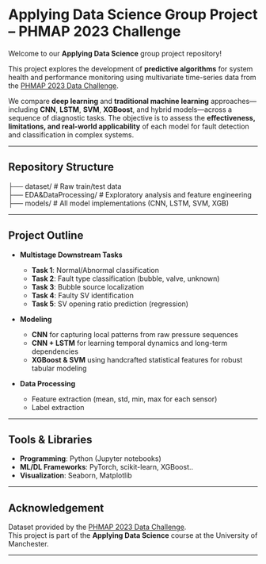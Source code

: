 # Applying Data Science Group Project – PHMAP 2023 Challenge

Welcome to our **Applying Data Science** group project repository!

This project explores the development of **predictive algorithms** for system health and performance monitoring using multivariate time-series data from the [PHMAP 2023 Data Challenge](https://data.phmsociety.org/phmap-2023-data-challenge/).

We compare **deep learning** and **traditional machine learning** approaches—including **CNN**, **LSTM**, **SVM**, **XGBoost**, and hybrid models—across a sequence of diagnostic tasks. The objective is to assess the **effectiveness, limitations, and real-world applicability** of each model for fault detection and classification in complex systems.

---

## Repository Structure

├── dataset/                  # Raw train/test data  
├── EDA&DataProcessing/    # Exploratory analysis and feature engineering  
├── models/                   # All model implementations (CNN, LSTM, SVM, XGB)  


---

## Project Outline

- **Multistage Downstream Tasks**  
  - **Task 1**: Normal/Abnormal classification  
  - **Task 2**: Fault type classification (bubble, valve, unknown)  
  - **Task 3**: Bubble source localization  
  - **Task 4**: Faulty SV identification  
  - **Task 5**: SV opening ratio prediction (regression)

- **Modeling**
  - **CNN** for capturing local patterns from raw pressure sequences
  - **CNN + LSTM** for learning temporal dynamics and long-term dependencies
  - **XGBoost & SVM** using handcrafted statistical features for robust tabular modeling

- **Data Processing**
  - Feature extraction (mean, std, min, max for each sensor)
  - Label extraction

---

## Tools & Libraries

- **Programming**: Python (Jupyter notebooks)
- **ML/DL Frameworks**: PyTorch, scikit-learn, XGBoost..
- **Visualization**: Seaborn, Matplotlib

---

## Acknowledgement

Dataset provided by the [PHMAP 2023 Data Challenge](https://data.phmsociety.org/phmap-2023-data-challenge/).  
This project is part of the **Applying Data Science** course at the University of Manchester.

---

